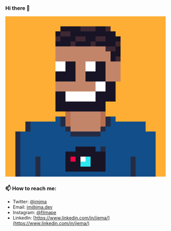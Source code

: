 ### Hi there 👋

![](https://github.com/imjma/imjma/blob/master/avatar.png)

### 📫 How to reach me: 
- Twitter: [@imjma](https://twitter.com/imjma)
- Email: [im@jma.dev](mailto:im@jma.dev)
- Instagram: [@filmape](https://www.instagram.com/filmape/)
- LinkedIn: [https://www.linkedin.com/in/jiema/](https://www.linkedin.com/in/jiema/)

<!--
**imjma/imjma** is a ✨ _special_ ✨ repository because its `README.md` (this file) appears on your GitHub profile.

Here are some ideas to get you started:

- 🔭 I’m currently working on ...
- 🌱 I’m currently learning ...
- 👯 I’m looking to collaborate on ...
- 🤔 I’m looking for help with ...
- 💬 Ask me about ...
- 📫 How to reach me: ...
- 😄 Pronouns: ...
- ⚡ Fun fact: ...
-->
